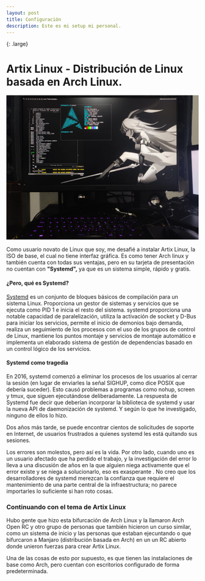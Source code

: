 ```yaml
---
layout: post
title: Configuración
description: Este es mi setup mi personal.  
---
```

{: .large}
# Artix Linux - Distribución de Linux basada en Arch Linux. 

 ![Artix Linux](/assets/images/pc.jpg)

Como usuario novato de Linux que soy, me desafié a instalar Artix Linux, la ISO de base, el cual no tiene interfaz gráfica. Es como tener Arch linux y también cuenta con todas sus ventajas, pero en su tarjeta de presentación no cuentan con **"Systemd",** ya que es un sistema simple, rápido y gratis.  

#### ¿Pero, qué es Systemd?
[Systemd](https://wiki.archlinux.org/title/systemd_(Espa%C3%B1ol)) es un conjunto de bloques básicos de compilación para un sistema Linux. Proporciona un gestor de sistemas y servicios que se ejecuta como PID 1 e inicia el resto del sistema. systemd proporciona una notable capacidad de paralelización, utiliza la activación de socket y D-Bus para iniciar los servicios, permite el inicio de demonios bajo demanda, realiza un seguimiento de los procesos con el uso de los grupos de control de Linux, mantiene los puntos montaje y servicios de montaje automático e implementa un elaborado sistema de gestión de dependencias basado en un control lógico de los servicios.
#### Systemd como tragedia 
En 2016, systemd comenzó a eliminar los procesos de los usuarios al cerrar la sesión (en lugar de enviarles la señal SIGHUP, como dice POSIX que debería suceder). Esto causó problemas a programas como nohup, screen y tmux, que siguen ejecutándose deliberadamente. La respuesta de Systemd fue decir que deberían incorporar la biblioteca de systemd y usar la nueva API de daemonización de systemd. Y según lo que he investigado, ninguno de ellos lo hizo.

Dos años más tarde, se puede encontrar cientos de solicitudes de soporte en Internet, de usuarios frustrados a quienes systemd les está quitando sus sesiones.

Los errores son molestos, pero así es la vida. Por otro lado, cuando uno es un usuario afectado que ha perdido el trabajo, y la investigación del error lo lleva a una discusión de años en la que alguien niega activamente que el error existe y se niega a solucionarlo, eso es exasperante . No creo que los desarrolladores de systemd merezcan la confianza que requiere el mantenimiento de una parte central de la infraestructura; no parece importarles lo suficiente si han roto cosas.
### Continuando con el tema de Artix Linux 
Hubo gente que hizo esta bifurcación de Arch Linux y la llamaron Arch Open RC y otro grupo de personas que también hicieron un curso similar, como un sistema de inicio y las personas que estaban ejecuntando o que bifurcaron a Manjaro (distribución basada en Arch) en un un RC abierto donde unieron fuerzas para crear Artix Linux. 

Una de las cosas de esto por supuesto, es que tienen las instalaciones de base como Arch, pero cuentan con escritorios configurado de forma predeterminada. 


